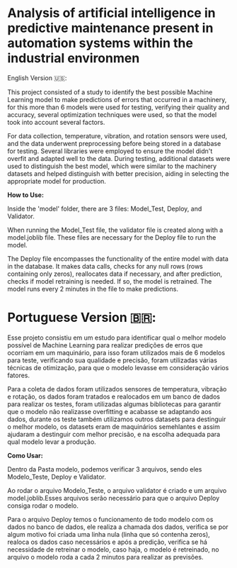 # Analysis of artificial intelligence in predictive maintenance present in automation systems within the industrial environmen
English Version 🇺🇸:

This project consisted of a study to identify the best possible Machine Learning model to make predictions of errors that occurred in a machinery, for this more than 6 models were used for testing, verifying their quality and accuracy, several optimization techniques were used, so that the model took into account several factors.

For data collection, temperature, vibration, and rotation sensors were used, and the data underwent preprocessing before being stored in a database for testing. Several libraries were employed to ensure the model didn't overfit and adapted well to the data. During testing, additional datasets were used to distinguish the best model, which were similar to the machinery datasets and helped distinguish with better precision, aiding in selecting the appropriate model for production.

**How to Use:**

Inside the 'model' folder, there are 3 files: Model_Test, Deploy, and Validator.

When running the Model_Test file, the validator file is created along with a model.joblib file. These files are necessary for the Deploy file to run the model.

The Deploy file encompasses the functionality of the entire model with data in the database. It makes data calls, checks for any null rows (rows containing only zeros), reallocates data if necessary, and after prediction, checks if model retraining is needed. If so, the model is retrained. The model runs every 2 minutes in the file to make predictions.


# Portuguese Version <span>&#x1f1e7;&#x1f1f7;</span>:

Esse projeto consistiu em um estudo para identificar qual o melhor modelo possível de Machine Learning para realizar predições de erros que ocorriam em um maquinário, para isso foram utilizados mais de 6 modelos para teste, verificando sua qualidade e precisão, foram utilizadas várias técnicas de otimização, para que o modelo levasse em consideração vários fatores.

Para a coleta de dados foram utilizados sensores de temperatura, vibração e rotação, os dados foram tratados e realocados em um banco de dados para realizar os testes, foram utilizadas algumas bibliotecas para garantir que  o modelo não realizasse overfitting e acabasse se adaptando aos dados, durante os teste também utilizamos outros datasets para destinguir o melhor modelo, os datasets eram de maquinários semehlantes e assim ajudaram a destinguir com melhor precisão, e na escolha adequada para qual modelo levar a produção.

**Como Usar:**

Dentro da Pasta modelo, podemos verificar 3 arquivos, sendo eles Modelo_Teste, Deploy e Validator.

Ao rodar o arquivo Modelo_Teste, o arquivo validator é criado e um arquivo model.joblib.Esses arquivos serão necessário para que o arquivo Deploy consiga rodar o modelo.

Para o arquivo Deploy temos o funcionamento de todo modelo com os dados no banco de dados, ele realiza a chamada dos dados, verifica se por algum motivo foi criada uma linha nula (linha que só contenha zeros), realoca os dados caso necessários e após a predição, verifica se há necessidade de retreinar o modelo, caso haja, o modelo é retreinado, no arquivo o modelo roda a cada 2 minutos para realizar as previsões.
